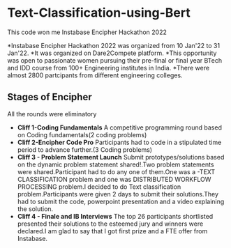 # Text-Classification-using-Bert
This code won me Instabase Encipher Hackathon 2022

*Instabase Encipher Hackathon 2022 was organized from 10 Jan'22 to 31 Jan'22.
*It was organized on Dare2Compete platform.
*This opportunity was open to passionate women pursuing their pre-final or final year BTech and IDD course from 100+ Engineering institutes in India.
*There were almost 2800 partcipants from different engineering colleges.

## Stages of Encipher
All the rounds were eliminatory
* **Cliff 1-Coding Fundamentals**
  A competitive programming round based on Coding fundamentals(2 coding problems)
* **Cliff 2-Encipher Code Pro**
  Participants had to code in a stipulated time period to advance further.(3 Coding problems)
* **Cliff 3 - Problem Statement Launch**
  Submit prototypes/solutions based on the dynamic problem statement shared!.Two problem statements were shared.Participant had to do any one of them.One was a -TEXT             CLASSIFICATION problem and one was DISTRIBUTED WORKFLOW PROCESSING problem.I decided to do Text classification problem.Participants were given 2 days to submit their           solutions.They had to submit the code, powerpoint presentation and a video explaining the solution.
* **Cliff 4 - Finale and IB Interviews**
  The top 26 participants shortlisted presented their solutions to the esteemed jury and winners were declared.I am glad to say that I got first prize and a FTE offer from       Instabase.

